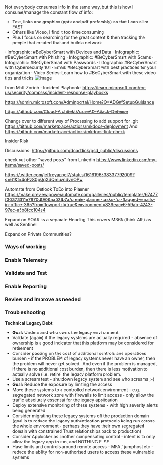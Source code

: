 
Not everybody consumes info in the same way, but this is how I consume/manage the constant flow of info:
-   Text, links and graphics (pptx and pdf preferably) so that I can skim FAST
-   Others like Video, I find it too time consuming
-   Plus I focus on searching for the great content & then tracking the people that created that and build a network

· Infographic: #BeCyberSmart with Devices and Data
· Infographic: #BeCyberSmart with Phishing
· Infographic: #BeCyberSmart with Scams
· Infographic: #BeCyberSmart with Passwords
· Infographic: #BeCyberSmart with Cybersecurity 101
· Email: #BeCyberSmart with best practices for your organization
· Video Series: Learn how to #BeCyberSmart with these video tips and tricks
![image](https://user-images.githubusercontent.com/19640455/211226033-59cc6005-7616-4e5d-952d-5a632de478ac.png)

from Matt Zorich - Incident Playbooks
https://learn.microsoft.com/en-us/security/compass/incident-response-playbooks

https://admin.microsoft.com/Adminportal/Home?Q=ADG#/SetupGuidance

https://github.com/Cloud-Architekt/AzureAD-Attack-Defense


Change over to different way of Processing to add support for .git
https://github.com/marketplace/actions/mkdocs-deployment
And
https://github.com/marketplace/actions/mkdocs-link-check


Insider Risk

Discussions: <https://github.com/dcaddick/gsd_public/discussions>

check out other "saved posts" from LinkedIn
https://www.linkedin.com/my-items/saved-posts/

https://twitter.com/jeffreyappel7/status/1616196538337792009?s=61&t=4qPz80pQqXdQmuvndvnOPw


Automate from Outlook ToDo into Planner 
https://make.preview.powerautomate.com/galleries/public/templates/67477f30373611e7870df906aa521b7a/create-planner-tasks-for-flagged-emails-in-office-365?fromflowportal=true&environment=839eace6-59ab-4243-97ec-a5b8fcc104e4 

Expand on SOAR as a separate Heading
This covers M365 (think AIR) as well as Sentinel

Expand on Private Communities?


### **Ways of working**

### **Enable Telemetry**

### **Validate and Test**

### **Enable Reporting**

### **Review and Improve as needed**

### **Troubleshooting**



**Technical Legacy Debt**
-   **Goal:** Understand who owns the legacy environment
-   Validate (again) if the legacy systems are actually required - absence of ownership is a good indicator that this platform may be considered for retirement
-   Consider passing on the cost of additional controls and operations burden - if the PROBLEM of legacy systems never have an owner, then the problem will never get solved.  And even if the problem is managed, if there is no additional cost burden, then there is less motivation to actually solve (i.e. retire) the legacy platform problem.
-   Use a scream test - shutdown legacy system and see who screams ;-)
-   **Goal:** Reduce the exposure by limiting the access
-   Move these systems to a controlled network environment - e.g. segregated network zone with firewalls to limit access - only allow the traffic absolutely essential for the legacy application
-   Deploy extensive monitoring of these systems - with high severity alerts being generated
-   Consider migrating these legacy systems off the production domain (goal is to reduce the legacy authentication protocols being run across the whole environment - perhaps they have their own segregated domain with constrained Trust relationships back to production)
-   Consider Applocker as another compensating control - intent is to only allow the legacy app to run, and NOTHING ELSE
-   Have limits and controls around remote access - MFA / jumphost etc - reduce the ability for non-authorised users to access these vulnerable systems
